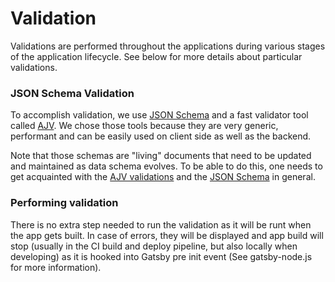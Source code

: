 # Validation

Validations are performed throughout the applications during various stages of the application lifecycle. See below for more details about particular validations.

### JSON Schema Validation
To accomplish validation, we use [JSON Schema](https://json-schema.org/) and a fast validator tool called [AJV](https://github.com/epoberezkin/ajv). We chose those tools because they are very generic, performant and can be easily used on client side as well as the backend.

Note that those schemas are "living" documents that need to be updated and maintained as data schema evolves. 
To be able to do this, one needs to get acquainted with the [AJV validations](https://ajv.js.org/) and the [JSON Schema](http://json-schema.org/learn/) in general.

### Performing validation
There is no extra step needed to run the validation as it will be runt when the app gets built. In case of errors, they will be displayed and app build will stop (usually in the CI build and deploy pipeline, but also locally when developing) as it is hooked into Gatsby pre init event (See gatsby-node.js for more information).
